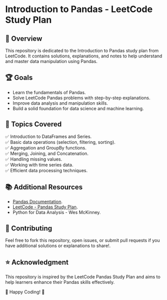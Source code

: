 # Introduction to Pandas - LeetCode Study Plan

## 📌 Overview

This repository is dedicated to the Introduction to Pandas study plan from LeetCode. It contains solutions, explanations, and notes to help understand and master data manipulation using Pandas.

## 🏆 Goals

- Learn the fundamentals of Pandas.
- Solve LeetCode Pandas problems with step-by-step explanations.
- Improve data analysis and manipulation skills.
- Build a solid foundation for data science and machine learning.

## 🚀 Topics Covered

✅ Introduction to DataFrames and Series.\
✅ Basic data operations (selection, filtering, sorting).\
✅ Aggregation and GroupBy functions.\
✅ Merging, Joining, and Concatenation.\
✅ Handling missing values.\
✅ Working with time series data.\
✅ Efficient data processing techniques.

## 📚 Additional Resources

- [Pandas Documentation](https://pandas.pydata.org/docs/).
- [LeetCode - Pandas Study Plan](https://leetcode.com/studyplan/introduction-to-pandas/).
- Python for Data Analysis - Wes McKinney.

## 🤝 Contributing

Feel free to fork this repository, open issues, or submit pull requests if you have additional solutions or explanations to share!.

## ⭐ Acknowledgment

This repository is inspired by the LeetCode Pandas Study Plan and aims to help learners enhance their Pandas skills effectively.

📌 Happy Coding! 🚀
